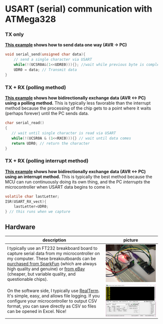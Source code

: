 # USART (serial) communication with ATMega328

### TX only
**[This example](tx%20only/main.c) shows how to send data one way (AVR -> PC)**
```C
void serial_send(unsigned char data){
	// send a single character via USART
	while(!(UCSR0A&(1<<UDRE0))){}; //wait while previous byte is completed
	UDR0 = data; // Transmit data
}
```

### TX + RX (polling method)
**[This example](tx%20rx%20polling/main.c) shows how bidirectionally exchange data (AVR <-> PC) using a polling method.** This is typically less favorable than the interrupt method because the processing of the chip gets to a point where it waits (perhaps forever) until the PC sends data.
```C
char serial_read()
{
   // wait until single character is read via USART
   while(!(UCSR0A & (1<<RXC0))){} // wait until data comes
   return UDR0; // return the character
}
```

### TX + RX (polling interrupt method)
**[This example](tx%20rx%20interrupt/main.c) shows how bidirectionally exchange data (AVR <-> PC) using an interrupt method.** This is typically the best method because the MCU can run continuously doing its own thing, and the PC _interrupts_ the microcontroller when USART data begins to come in.
```C
volatile char lastLetter;
ISR(USART_RX_vect){
    lastLetter=UDR0;
} // this runs when we capture
```

## Hardware
description | picture
---|---
I typically use an FT232 breakboard board to capture serial data from my microcontroller on my computer. These breakoutboards can be [purchased from SparkFun](https://www.sparkfun.com/products/12731) (which are always high quality and genuine) or [from eBay](http://www.ebay.com/sch/ft232+breakout) (cheaper, but variable quality, and questionable chips). | ![](../ATMega328%202017-02-08%20i2c%20LM75A%20thermometer/circuit.jpg)
On the software side, I typically use [RealTerm](https://realterm.sourceforge.io/). It's simple, easy, and allows file logging. If you configure your microcontroller to output CSV format, you can save directly as CSV so files can be opened in Excel. Nice!|![](../ATMega328%202017-02-08%20i2c%20LM75A%20thermometer/demo.png)

